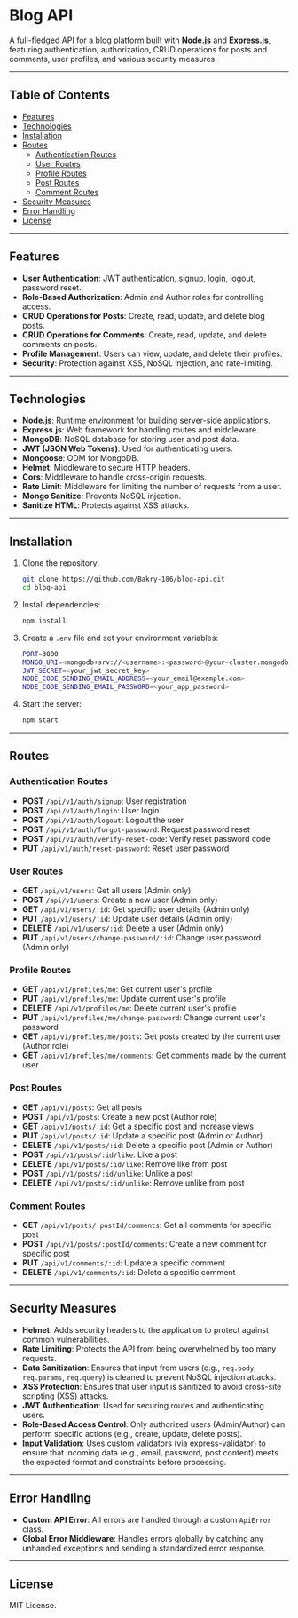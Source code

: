 # Blog API

A full-fledged API for a blog platform built with **Node.js** and **Express.js**, featuring authentication, authorization, CRUD operations for posts and comments, user profiles, and various security measures.

---

## Table of Contents

- [Features](#features)
- [Technologies](#technologies)
- [Installation](#installation)
- [Routes](#routes)
  - [Authentication Routes](#authentication-routes)
  - [User Routes](#user-routes)
  - [Profile Routes](#profile-routes)
  - [Post Routes](#post-routes)
  - [Comment Routes](#comment-routes)
- [Security Measures](#security-measures)
- [Error Handling](#error-handling)
- [License](#license)

---

## Features

- **User Authentication**: JWT authentication, signup, login, logout, password reset.
- **Role-Based Authorization**: Admin and Author roles for controlling access.
- **CRUD Operations for Posts**: Create, read, update, and delete blog posts.
- **CRUD Operations for Comments**: Create, read, update, and delete comments on posts.
- **Profile Management**: Users can view, update, and delete their profiles.
- **Security**: Protection against XSS, NoSQL injection, and rate-limiting.

---

## Technologies

- **Node.js**: Runtime environment for building server-side applications.
- **Express.js**: Web framework for handling routes and middleware.
- **MongoDB**: NoSQL database for storing user and post data.
- **JWT (JSON Web Tokens)**: Used for authenticating users.
- **Mongoose**: ODM for MongoDB.
- **Helmet**: Middleware to secure HTTP headers.
- **Cors**: Middleware to handle cross-origin requests.
- **Rate Limit**: Middleware for limiting the number of requests from a user.
- **Mongo Sanitize**: Prevents NoSQL injection.
- **Sanitize HTML**: Protects against XSS attacks.

---

## Installation

1. Clone the repository:
   ```bash
   git clone https://github.com/Bakry-186/blog-api.git
   cd blog-api
   ```

2. Install dependencies:
   ```bash
   npm install
   ```

3. Create a `.env` file and set your environment variables:
   ```bash
   PORT=3000
   MONGO_URI=<mongodb+srv://<username>:<password>@your-cluster.mongodb.net/blog>
   JWT_SECRET=<your_jwt_secret_key>
   NODE_CODE_SENDING_EMAIL_ADDRESS=<your_email@example.com>
   NODE_CODE_SENDING_EMAIL_PASSWORD=<your_app_password>
   ```

4. Start the server:
   ```bash
   npm start
   ```

---

## Routes

### Authentication Routes

- **POST** `/api/v1/auth/signup`: User registration
- **POST** `/api/v1/auth/login`: User login
- **POST** `/api/v1/auth/logout`: Logout the user
- **POST** `/api/v1/auth/forgot-password`: Request password reset
- **POST** `/api/v1/auth/verify-reset-code`: Verify reset password code
- **PUT** `/api/v1/auth/reset-password`: Reset user password

### User Routes

- **GET** `/api/v1/users`: Get all users (Admin only)
- **POST** `/api/v1/users`: Create a new user (Admin only)
- **GET** `/api/v1/users/:id`: Get specific user details (Admin only)
- **PUT** `/api/v1/users/:id`: Update user details (Admin only)
- **DELETE** `/api/v1/users/:id`: Delete a user (Admin only)
- **PUT** `/api/v1/users/change-password/:id`: Change user password (Admin only)

### Profile Routes

- **GET** `/api/v1/profiles/me`: Get current user's profile
- **PUT** `/api/v1/profiles/me`: Update current user's profile
- **DELETE** `/api/v1/profiles/me`: Delete current user's profile
- **PUT** `/api/v1/profiles/me/change-password`: Change current user's password
- **GET** `/api/v1/profiles/me/posts`: Get posts created by the current user (Author role)
- **GET** `/api/v1/profiles/me/comments`: Get comments made by the current user

### Post Routes

- **GET** `/api/v1/posts`: Get all posts
- **POST** `/api/v1/posts`: Create a new post (Author role)
- **GET** `/api/v1/posts/:id`: Get a specific post and increase views
- **PUT** `/api/v1/posts/:id`: Update a specific post (Admin or Author)
- **DELETE** `/api/v1/posts/:id`: Delete a specific post (Admin or Author)
- **POST** `/api/v1/posts/:id/like`: Like a post
- **DELETE** `/api/v1/posts/:id/like`: Remove like from post
- **POST** `/api/v1/posts/:id/unlike`: Unlike a post
- **DELETE** `/api/v1/posts/:id/unlike`: Remove unlike from post

### Comment Routes

- **GET** `/api/v1/posts/:postId/comments`: Get all comments for specific post
- **POST** `/api/v1/posts/:postId/comments`: Create a new comment for specific post
- **PUT** `/api/v1/comments/:id`: Update a specific comment
- **DELETE** `/api/v1/comments/:id`: Delete a specific comment

---

## Security Measures

- **Helmet**: Adds security headers to the application to protect against common vulnerabilities.
- **Rate Limiting**: Protects the API from being overwhelmed by too many requests.
- **Data Sanitization**: Ensures that input from users (e.g., `req.body`, `req.params`, `req.query`) is cleaned to prevent NoSQL injection attacks.
- **XSS Protection**: Ensures that user input is sanitized to avoid cross-site scripting (XSS) attacks.
- **JWT Authentication**: Used for securing routes and authenticating users.
- **Role-Based Access Control**: Only authorized users (Admin/Author) can perform specific actions (e.g., create, update, delete posts).
- **Input Validation**: Uses custom validators (via express-validator) to ensure that incoming data (e.g., email, password, post content) meets the expected format and constraints before processing.

---

## Error Handling

- **Custom API Error**: All errors are handled through a custom `ApiError` class.
- **Global Error Middleware**: Handles errors globally by catching any unhandled exceptions and sending a standardized error response.

---

## License

MIT License.
